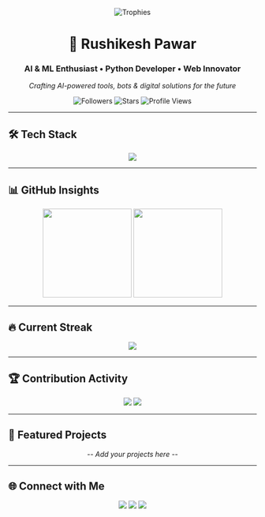 <!-- Neorex GitHub Profile README -->

<p align="center">
  <img src="https://github-profile-trophy.vercel.app/?username=Neorex80&theme=radical&no-frame=true&margin-w=10&column=6" alt="Trophies" />
</p>

<h1 align="center">🚀 Rushikesh Pawar </h1>
<h3 align="center">AI & ML Enthusiast • Python Developer • Web Innovator</h3>
<p align="center"><i>Crafting AI-powered tools, bots & digital solutions for the future</i></p>

<p align="center">
  <img alt="Followers" src="https://img.shields.io/github/followers/Neorex80?label=Followers&style=for-the-badge&logo=github&color=ff69b4">
  <img alt="Stars" src="https://img.shields.io/github/stars/Neorex80?label=Stars&style=for-the-badge&logo=github&color=00c8ff">
  <img alt="Profile Views" src="https://komarev.com/ghpvc/?username=Neorex80&label=Profile%20Views&color=orange&style=for-the-badge">
</p>

---

## 🛠 Tech Stack
<div align="center">
  <img src="https://skillicons.dev/icons?i=python,html,css,javascript,nodejs,flask,express,git,docker,vscode,linux,ubuntu&perline=6" />
</div>

---

## 📊 GitHub Insights
<p align="center">
  <img src="https://github-readme-stats.vercel.app/api?username=Neorex80&show_icons=true&theme=radical&hide_border=true&border_radius=12&count_private=true&include_all_commits=true" height="180" />
  <img src="https://github-readme-stats.vercel.app/api/top-langs/?username=Neorex80&layout=compact&theme=radical&hide_border=true&border_radius=12" height="180" />
</p>

---

## 🔥 Current Streak
<p align="center">
  <img src="https://streak-stats.demolab.com?user=Neorex80&theme=radical&hide_border=true&border_radius=12&mode=weekly" />
</p>

---

## 🏆 Contribution Activity
<p align="center">
  <img src="https://github-profile-summary-cards.vercel.app/api/cards/profile-details?username=Neorex80&theme=radical" />
  <img src="https://github-profile-summary-cards.vercel.app/api/cards/productive-time?username=Neorex80&theme=radical&utcOffset=5" />
</p>

---

## 🌟 Featured Projects
<p align="center"><i>-- Add your projects here --</i></p>

---

## 🌐 Connect with Me
<div align="center">
  <a href="https://www.linkedin.com/in/rushikesh-pawar-78250a31/"><img src="https://img.shields.io/badge/LinkedIn-0A66C2?style=for-the-badge&logo=linkedin&logoColor=white"></a>
  <a href="https://twitter.com/your-twitter"><img src="https://img.shields.io/badge/Twitter-1DA1F2?style=for-the-badge&logo=twitter&logoColor=white"></a>
  <a href="mailto:your-email@example.com"><img src="https://img.shields.io/badge/Email-D14836?style=for-the-badge&logo=gmail&logoColor=white"></a>
</div>
